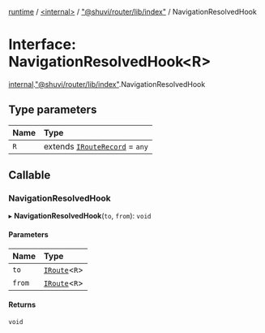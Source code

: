 [runtime](../overview.md) / [<internal\>](../modules/internal_.md) / ["@shuvi/router/lib/index"](../modules/internal_.__Users_user_project_shuvi_packages_router_lib_index_.md) / NavigationResolvedHook

# Interface: NavigationResolvedHook<R\>

[internal](../modules/internal_.md).["@shuvi/router/lib/index"](../modules/internal_.__Users_user_project_shuvi_packages_router_lib_index_.md).NavigationResolvedHook

## Type parameters

| Name | Type |
| :------ | :------ |
| `R` | extends [`IRouteRecord`](IRouteRecord.md) = `any` |

## Callable

### NavigationResolvedHook

▸ **NavigationResolvedHook**(`to`, `from`): `void`

#### Parameters

| Name | Type |
| :------ | :------ |
| `to` | [`IRoute`](internal_.__Users_user_project_shuvi_packages_router_lib_index_.IRoute.md)<`R`\> |
| `from` | [`IRoute`](internal_.__Users_user_project_shuvi_packages_router_lib_index_.IRoute.md)<`R`\> |

#### Returns

`void`
